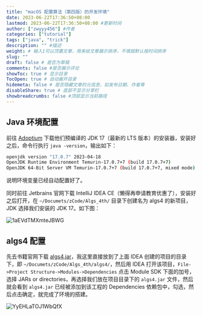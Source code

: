 ```yaml
---
title: "macOS 配置算法（第四版）的开发环境"
date: 2023-06-22T17:36:50+08:00
lastmod: 2023-06-22T17:36:50+08:00 #更新时间
author: ["zwyyy456"] #作者
categories: ["tutorial"]
tags: ["java", "trick"]
description: "" #描述
weight: # 输入1可以顶置文章，用来给文章展示排序，不填就默认按时间排序
slug: ""
draft: false # 是否为草稿
comments: false #是否展示评论
showToc: true # 显示目录
TocOpen: true # 自动展开目录
hidemeta: false # 是否隐藏文章的元信息，如发布日期、作者等
disableShare: true # 底部不显示分享栏
showbreadcrumbs: false #顶部显示当前路径
---
```

## Java 环境配置

前往 [Adoptium](https://adoptium.net/zh-CN/) 下载他们预编译的 JDK 17（最新的 LTS 版本）的安装器，安装好之后，命令行执行 `java -version`，输出如下：

```sh
openjdk version "17.0.7" 2023-04-18
OpenJDK Runtime Environment Temurin-17.0.7+7 (build 17.0.7+7)
OpenJDK 64-Bit Server VM Temurin-17.0.7+7 (build 17.0.7+7, mixed mode)
``` 

说明环境变量已经自动配置好了。

同时前往 Jetbrains 官网下载 IntelliJ IDEA CE（懒得再申请教育优惠了），安装好之后打开，在 `~/Documets/zCode/Algs_4th/` 目录下创建名为 algs4 的新项目，JDK 选择我们安装的 JDK 17。如下图：

![1aEVdTMXmteJBWG](https://pic-upyun.zwyyy456.tech/smms/2023-12-26-065634.png)

## algs4 配置

先去书籍官网下载 [algs4.jar](https://algs4.cs.princeton.edu/code/algs4.jar)，我这里直接放到了上面 IDEA 创建的项目的目录下，即 `~/Documets/zCode/Algs_4th/algs4/`，然后用 IDEA 打开该项目，`File->Project Structure->Modules->Dependencies` 点击 Module SDK 下面的加号，选择 JARs or directories，再选择我们放在项目目录下的 `algs4.jar` 文件，然后就会看到 `algs4.jar` 已经被添加到该工程的 Dependencies 依赖包中，勾选，然后点击确定，就完成了环境的搭建。

![YyEHLaTOJ1WbQfX](https://pic-upyun.zwyyy456.tech/smms/2023-12-26-065636.png)

